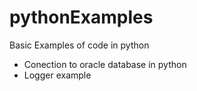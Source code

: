 # pythonExamples
Basic Examples of code in python
- Conection to oracle database in python
- Logger example
